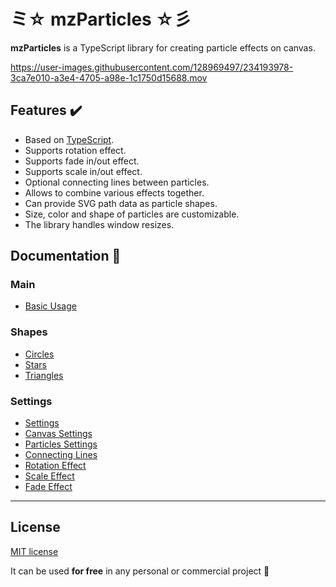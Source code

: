 # ミ☆ mzParticles ☆彡

**mzParticles** is a TypeScript library for creating particle effects on canvas.

https://user-images.githubusercontent.com/128969497/234193978-3ca7e010-a3e4-4705-a98e-1c1750d15688.mov

## Features ✔️
- Based on [TypeScript](https://www.typescriptlang.org/).
- Supports rotation effect.
- Supports fade in/out effect.
- Supports scale in/out effect.
- Optional connecting lines between particles.
- Allows to combine various effects together.
- Can provide SVG path data as particle shapes.
- Size, color and shape of particles are customizable.
- The library handles window resizes.

## Documentation 🔖
### Main 
- [Basic Usage](https://particles.mzsoft.org/pages/basic-usage.html)
### Shapes 
- [Circles](https://particles.mzsoft.org/pages/circles.html)
- [Stars](https://particles.mzsoft.org/pages/stars.html)
- [Triangles](https://particles.mzsoft.org/pages/triangles.html)
### Settings 
- [Settings](https://particles.mzsoft.org/pages/settings.html)
- [Canvas Settings](https://particles.mzsoft.org/pages/canvas-settings.html)
- [Particles Settings](https://particles.mzsoft.org/pages/particles-settings.html)
- [Connecting Lines](https://particles.mzsoft.org/pages/connecting-lines.html)
- [Rotation Effect](https://particles.mzsoft.org/pages/rotation-effect.html)
- [Scale Effect](https://particles.mzsoft.org/pages/scale-effect.html)
- [Fade Effect](https://particles.mzsoft.org/pages/fade-effect.html)
------------------------------








































































































































































































































































































































































































































































## License

[MIT license](https://github.com/mzusin/mz-particles/blob/main/LICENSE.md)

It can be used **for free** in any personal or commercial project :gift: 


















































































































































